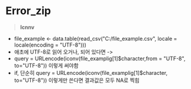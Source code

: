 # Error_zip

> **Icnnv**
* file_example <- data.table(read_csv("C:/file_example.csv", locale = locale(encoding = "UTF-8")))
* 애초에 UTF-8로 읽어 오거나, 되어 있다면 ->
* query = URLencode(iconv(file_examplig[1]$character,from = "UTF-8", to="UTF-8")) 이렇게 써야함 
* if, 단순히 query = URLencode(iconv(file_examplig[1]$character, to="UTF-8")) 이렇게만 쓴다면 결과값은 모두 NA로 찍힘 





